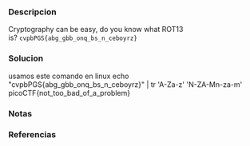 ### Descripcion
Cryptography can be easy, do you know what ROT13 is? `cvpbPGS{abg_gbb_onq_bs_n_ceboyrz}`

### Solucion
usamos este comando en linux
echo "cvpbPGS{abg_gbb_onq_bs_n_ceboyrz}" | tr 'A-Za-z' 'N-ZA-Mn-za-m'
picoCTF{not_too_bad_of_a_problem}

### Notas


### Referencias
